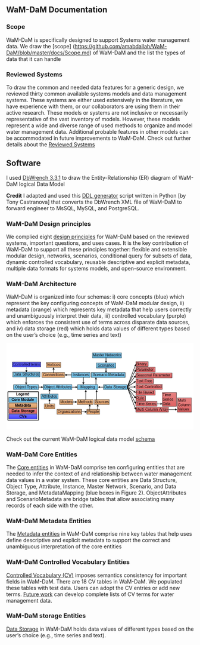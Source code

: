 ## WaM-DaM Documentation

### Scope
WaM-DaM is specifically designed to support Systems water management data. We draw the [scope] (https://github.com/amabdallah/WaM-DaM/blob/master/docs/Scope.md)
of WaM-DaM and the list the types of data that it can handle 

### Reviewed Systems 
To draw the common and needed data features for a generic design, we reviewed thirty common available systems models and data management systems. These systems are either used extensively in the literature, we have experience with them, or our collaborators are using them in their active research. These models or systems are not inclusive or necessarily representative of the vast inventory of models. However, these models represent a wide and diverse range of used methods to organize and model water management data. Additional probable features in other models can be accommodated in future improvements to WaM-DaM.
Check out further details about the [Reviewed Systems](https://github.com/amabdallah/WaM-DaM/blob/master/docs/Reviewed_Systems.md)

## Software 
I used <a href="http://www.dbwrench.com" target="_blank">DbWrench 3.3.1</a> to draw the Entity-Relationship (ER) diagram of WaM-DaM logical Data Model

**Credit** 
I adapted and used this <a href="https://github.com/amabdallah/WaM-DaM/tree/master/Files/DDL" target="_blank">DDL generator</a> script written in Python [by Tony Castranova] that converts the DbWrench XML file of WaM-DaM to forward engineer to MsSQL, MySQL, and PostgreSQL.

### WaM-DaM Design principles 
We complied eight <a href="https://github.com/amabdallah/WaM-DaM/blob/master/docs/Design_principles.md" target="_blank">design principles</a> for WaM-DaM based on the reviewed systems, important questions, and uses cases. It is the key contribution of WaM-DaM to support all these principles together: flexible and extensible modular design, networks, scenarios, conditional query for subsets of data, dynamic controlled vocabulary, reusable descriptive and explicit metadata, multiple data formats for systems models, and open-source environment.


### WaM-DaM Architecture
WaM-DaM is organized into four schemas: i) core concepts (blue) which represent the key configuring concepts of WaM-DaM modular design, ii) metadata (orange) which represents key metadata that help users correctly and unambiguously interpret their data, iii) controlled vocabulary (purple) which enforces the consistent use of terms across disparate data sources, and iv) data storage (red) which holds data values of different types based on the user’s choice (e.g., time series and text)

![](https://github.com/amabdallah/WaM-DaM/blob/master/Files/Figures/WaMDaM_Logical.jpg)

Check out the current WaM-DaM logical data model <a href="http://amabdallah.github.io/WaM-DaM/" target="_blank">schema</a>

### WaM-DaM Core Entities
The <a href="https://github.com/amabdallah/WaM-DaM/blob/master/docs/Core.md" target="_blank">Core entities</a> in WaM-DaM comprise ten configuring entities that are needed to infer the context of and relationship between water management data values in a water system. These core entities are Data Structure, Object Type, Attribute, Instance, Master Network, Scenario, and Data Storage, and MetadataMapping (blue boxes in Figure 2). ObjectAttributes and ScenarioMetadata are bridge tables that allow associating many records of each side with the other. 

### WaM-DaM Metadata Entities
The <a href="https://github.com/amabdallah/WaM-DaM/blob/master/docs/Metadata.md" target="_blank">Metadata entities</a> in WaM-DaM comprise nine key tables that help uses define descriptive and explicit metadata to support the correct and unambiguous interpretation of the core entities

### WaM-DaM Controlled Vocabulary Entities
<a href="https://github.com/amabdallah/WaM-DaM/blob/master/docs/Controlled_vocabularies.md" target="_blank">Controlled Vocabulary (CV)</a> imposes semantics consistency for important fields in WaM-DaM. There are 18 CV tables in WaM-DaM. We populated these tables with test data. Users can adopt the CV entries or add new terms. 
<a href="https://github.com/amabdallah/WaM-DaM/blob/master/docs/Future_Work.md" target="_blank">Future work</a> can develop complete lists of CV terms for water management data.    

### WaM-DaM storage Entities
<a href="https://github.com/amabdallah/WaM-DaM/blob/master/docs/Storage.md" target="_blank">Data Storage</a> in WaM-DaM holds data values of different types based on the user’s choice (e.g., time series and text).
